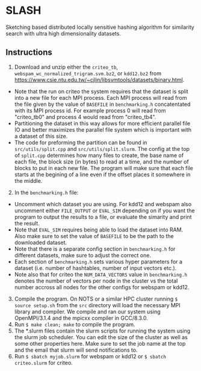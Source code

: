 # SLASH
Sketching based distributed locally sensitive hashing algorithm for similarity search with ultra high dimensionality datasets.

## Instructions
1. Download and unzip either the `criteo_tb`, `webspam_wc_normalized_trigram.svm.bz2`, or `kdd12.bz2` from https://www.csie.ntu.edu.tw/~cjlin/libsvmtools/datasets/binary.html. 
* Note that the run on criteo the system requires that the dataset is split into a new file for each MPI process. Each MPI process will read from the file given by the value of `BASEFILE` in `benchmarking.h` concatentated with its MPI process id. For example process 0 will read from "criteo_tb0" and process 4 would read from "criteo_tb4". 
* Partitioning the dataset in this way allows for more efficient parallel file IO and better maximizes the parallel file system which is important with a dataset of this size. 
* The code for preforming the partition can be found in `src/utils/split.cpp` and `src/utils/split.slurm`. The config at the top of `split.cpp` determines how many files to create, the base name of each file, the block size (in bytes) to read at a time, and the number of blocks to put in each new file. The program will make sure that each file starts at the begining of a line even if the offset places it somewhere in the middle.
2. In the `benchmarking.h` file:
* Uncomment which dataset you are using. For kdd12 and webspam also uncomment either `FILE_OUTPUT` or `EVAL_SIM` depending on if you want the program to output the results to a file, or evaluate the simarity and print the result. 
* Note that `EVAL_SIM` requires being able to load the dataset into RAM. Also make sure to set the value of `BASEFILE` to be the path to the downloaded dataset. 
* Note that there is a separate config section in `benchmarking.h` for different datasets, make sure to adjust the correct one.
* Each section of `benchmarking.h` sets various hyper parameters for a dataset (i.e. number of hashtables, number of input vectors etc.).
* Note also that for criteo the `NUM_DATA_VECTORS` value in `benchmarking.h` denotes the number of vectors per node in the cluster vs the total number accross all nodes for the other configs for webspam or kdd12.
3. Compile the program. On NOTS or a similar HPC cluster running `$ source setup.sh` from the `src` directory will load the necessary MPI library and compiler. We compile and ran our system using OpenMPI/3.1.4 and the mpicxx compiler in GCC/8.3.0.
4. Run `$ make clean; make` to compile the program.
5. The *.slurm files contain the slurm scripts for running the system using the slurm job scheduler. You can edit the size of the cluster as well as some other properties here. Make sure to set the job name at the top and the email that slurm will send notifications to.
6. Run `$ sbatch myjob.slurm` for webspam or kdd12 or `$ sbatch criteo.slurm` for criteo.
